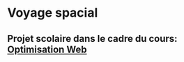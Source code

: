# Voyage spacial
## Projet scolaire dans le cadre du cours: [Optimisation Web](https://tim-montmorency.com/timdoc/582-424MO/projet-scrollytelling/)

